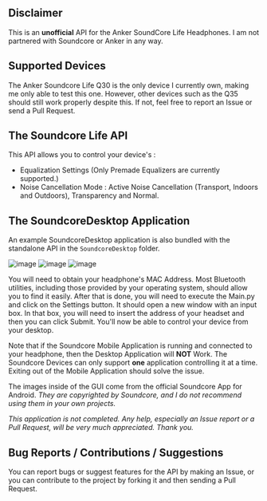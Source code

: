 ## Disclaimer
This is an **unofficial** API for the Anker SoundCore Life Headphones. I am not partnered with Soundcore or Anker in any way.

## Supported Devices
The Anker Soundcore Life Q30 is the only device I currently own, making me only able to test this one. However, other devices such as the Q35 should still work properly despite this. If not, feel free to report an Issue or send a Pull Request.

## The Soundcore Life API
This API allows you to control your device's :
- Equalization Settings (Only Premade Equalizers are currently supported.)
- Noise Cancellation Mode : Active Noise Cancellation (Transport, Indoors and Outdoors), Transparency and Normal.

## The SoundcoreDesktop Application
An example SoundcoreDesktop application is also bundled with the standalone API in the `SoundcoreDesktop` folder.

![image](https://user-images.githubusercontent.com/55416314/126011831-b77996ae-1cb2-49b3-8cec-a9e26c19a4d4.png)
![image](https://user-images.githubusercontent.com/55416314/126011862-49f62487-d899-449f-9fc9-383d0d700d7c.png)
![image](https://user-images.githubusercontent.com/55416314/126011892-dc50b16c-1f12-4722-8c99-f7e0a35cd49a.png)

You will need to obtain your headphone's MAC Address. Most Bluetooth utilities, including those provided by your operating system, should allow you to find it easily.
After that is done, you will need to execute the Main.py and click on the Settings button.
It should open a new window with an input box. In that box, you will need to insert the address of your headset and then you can click Submit.
You'll now be able to control your device from your desktop.

Note that if the Soundcore Mobile Application is running and connected to your headphone, then the Desktop Application will **NOT** Work.
The Soundcore Devices can only support **one** application controlling it at a time. Exiting out of the Mobile Application should solve the issue.

The images inside of the GUI come from the official Soundcore App for Android. *They are copyrighted by Soundcore, and I do not recommend using them in your own projects.*

*This application is not completed. Any help, especially an Issue report or a Pull Request, will be very much appreciated. Thank you.*

## Bug Reports / Contributions / Suggestions

You can report bugs or suggest features for the API by making an Issue, or you can contribute to the project by forking it and then sending a Pull Request.
